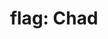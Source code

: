 ---
layout: smileys&emotion
title: "flag: Chad"
emoji: flag_chad
permalink: 🇹🇩.html
image: assets/img/3moji/flag_chad.png
---